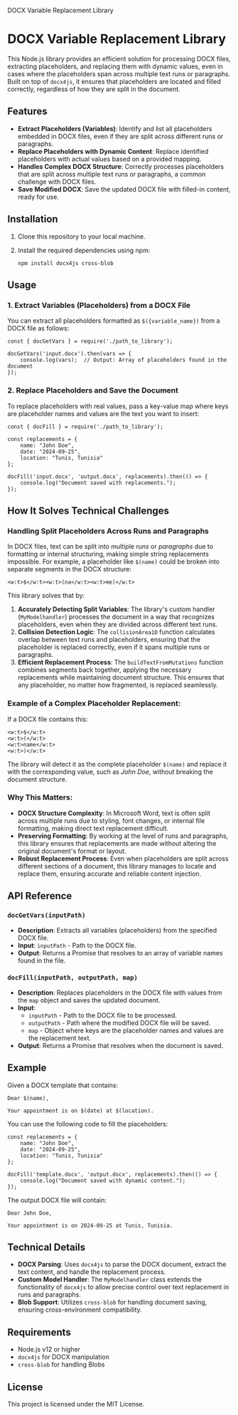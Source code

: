   DOCX Variable Replacement Library

DOCX Variable Replacement Library
=================================

This Node.js library provides an efficient solution for processing DOCX files, extracting placeholders, and replacing them with dynamic values, even in cases where the placeholders span across multiple text runs or paragraphs. Built on top of `docx4js`, it ensures that placeholders are located and filled correctly, regardless of how they are split in the document.

Features
--------

*   **Extract Placeholders (Variables)**: Identify and list all placeholders embedded in DOCX files, even if they are split across different runs or paragraphs.
*   **Replace Placeholders with Dynamic Content**: Replace identified placeholders with actual values based on a provided mapping.
*   **Handles Complex DOCX Structure**: Correctly processes placeholders that are split across multiple text runs or paragraphs, a common challenge with DOCX files.
*   **Save Modified DOCX**: Save the updated DOCX file with filled-in content, ready for use.

Installation
------------

1.  Clone this repository to your local machine.
2.  Install the required dependencies using npm:
    
        npm install docx4js cross-blob
    

Usage
-----

### 1\. Extract Variables (Placeholders) from a DOCX File

You can extract all placeholders formatted as `$({variable_name})` from a DOCX file as follows:

    const { docGetVars } = require('./path_to_library');
    
    docGetVars('input.docx').then(vars => {
        console.log(vars);  // Output: Array of placeholders found in the document
    });
    

### 2\. Replace Placeholders and Save the Document

To replace placeholders with real values, pass a key-value map where keys are placeholder names and values are the text you want to insert:

    const { docFill } = require('./path_to_library');
    
    const replacements = {
        name: "John Doe",
        date: "2024-09-25",
        location: "Tunis, Tunisia"
    };
    
    docFill('input.docx', 'output.docx', replacements).then(() => {
        console.log("Document saved with replacements.");
    });
    

How It Solves Technical Challenges
----------------------------------

### Handling Split Placeholders Across Runs and Paragraphs

In DOCX files, text can be split into multiple _runs_ or _paragraphs_ due to formatting or internal structuring, making simple string replacements impossible. For example, a placeholder like `$(name)` could be broken into separate segments in the DOCX structure:

    <w:t>$</w:t><w:t>(na</w:t><w:t>me)</w:t>
    

This library solves that by:

1.  **Accurately Detecting Split Variables**: The library's custom handler (`MyModelhandler`) processes the document in a way that recognizes placeholders, even when they are divided across different text runs.
2.  **Collision Detection Logic**: The `collisionArea1D` function calculates overlap between text runs and placeholders, ensuring that the placeholder is replaced correctly, even if it spans multiple runs or paragraphs.
3.  **Efficient Replacement Process**: The `buildTextFromMutations` function combines segments back together, applying the necessary replacements while maintaining document structure. This ensures that any placeholder, no matter how fragmented, is replaced seamlessly.

### Example of a Complex Placeholder Replacement:

If a DOCX file contains this:

    <w:t>$</w:t>
    <w:t>(</w:t>
    <w:t>name</w:t>
    <w:t>)</w:t>
    

The library will detect it as the complete placeholder `$(name)` and replace it with the corresponding value, such as _John Doe_, without breaking the document structure.

### Why This Matters:

*   **DOCX Structure Complexity**: In Microsoft Word, text is often split across multiple runs due to styling, font changes, or internal file formatting, making direct text replacement difficult.
*   **Preserving Formatting**: By working at the level of runs and paragraphs, this library ensures that replacements are made without altering the original document's format or layout.
*   **Robust Replacement Process**: Even when placeholders are split across different sections of a document, this library manages to locate and replace them, ensuring accurate and reliable content injection.

API Reference
-------------

### `docGetVars(inputPath)`

*   **Description**: Extracts all variables (placeholders) from the specified DOCX file.
*   **Input**: `inputPath` - Path to the DOCX file.
*   **Output**: Returns a Promise that resolves to an array of variable names found in the file.

### `docFill(inputPath, outputPath, map)`

*   **Description**: Replaces placeholders in the DOCX file with values from the `map` object and saves the updated document.
*   **Input**:
    *   `inputPath` - Path to the DOCX file to be processed.
    *   `outputPath` - Path where the modified DOCX file will be saved.
    *   `map` - Object where keys are the placeholder names and values are the replacement text.
*   **Output**: Returns a Promise that resolves when the document is saved.

Example
-------

Given a DOCX template that contains:

    Dear $(name),
    
    Your appointment is on $(date) at $(location).
    

You can use the following code to fill the placeholders:

    const replacements = {
        name: "John Doe",
        date: "2024-09-25",
        location: "Tunis, Tunisia"
    };
    
    docFill('template.docx', 'output.docx', replacements).then(() => {
        console.log("Document saved with dynamic content.");
    });
    

The output DOCX file will contain:

    Dear John Doe,
    
    Your appointment is on 2024-09-25 at Tunis, Tunisia.
    

Technical Details
-----------------

*   **DOCX Parsing**: Uses `docx4js` to parse the DOCX document, extract the text content, and handle the replacement process.
*   **Custom Model Handler**: The `MyModelhandler` class extends the functionality of `docx4js` to allow precise control over text replacement in runs and paragraphs.
*   **Blob Support**: Utilizes `cross-blob` for handling document saving, ensuring cross-environment compatibility.

Requirements
------------

*   Node.js v12 or higher
*   `docx4js` for DOCX manipulation
*   `cross-blob` for handling Blobs

License
-------

This project is licensed under the MIT License.